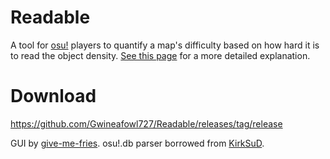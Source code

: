 # Readable
A tool for [osu!](https://osu.ppy.sh/home) players to quantify a map's difficulty based on how hard it is to read the object density. [See this page](https://github.com/Gwineafowl727/Readable/wiki/Philosophy-behind-practicing-EZ-mod-and-why-Readable-might-matter) for a more detailed explanation.

# Download

https://github.com/Gwineafowl727/Readable/releases/tag/release

GUI by [give-me-fries](https://github.com/give-me-fries).
osu!.db parser borrowed from [KirkSuD](https://github.com/KirkSuD/osu_db_kaitai_struct).
